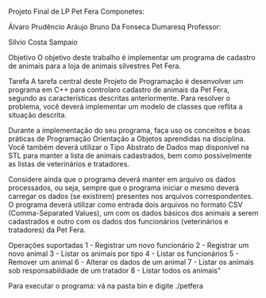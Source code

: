 
Projeto Final de LP
Pet Fera
Componetes:

Álvaro Prudêncio Aráujo
Bruno Da Fonseca Dumaresq
Professor:

Silvio Costa Sampaio

Objetivo
O objetivo deste trabalho é implementar um programa de cadastro de animais para a loja de animais silvestres Pet Fera.

Tarefa
A tarefa central deste Projeto de Programação é desenvolver um programa em C++ para controlaro cadastro de animais da Pet Fera, segundo as características descritas anteriormente. Para resolver o problema, você deverá implementar um modelo de classes que reflita a situação descrita.

Durante a implementação do seu programa, faça uso os conceitos e boas práticas de Programação Orientação a Objetos aprendidas na disciplina. Você também deverá utilizar o Tipo Abstrato de Dados map disponível na STL para manter a lista de animais cadastrados, bem como possivelmente as listas de veterinários e tratadores.

Considere ainda que o programa deverá manter em arquivo os dados processados, ou seja, sempre que o programa iniciar o mesmo deverá carregar os dados (se existirem) presentes nos arquivos correspondentes. O programa deverá utilizar como entrada dois arquivos no formato CSV (Comma-Separated Values), um com os dados básicos dos animais a serem cadastrados e outro com os dados dos funcionários (veterinários e tratadores) da Pet Fera.

Operações suportadas
1 - Registrar um novo funcionário
2 - Registrar um novo animal
3 - Listar os animais por tipo
4 - Listar os funcionários
5 - Remover um animal
6 - Alterar os dados de um animal
7 - Listar os animais sob responsabildiade de um tratador
8 - Listar todos os animais"

Para executar o programa: vá na pasta bin e digite ./petfera
